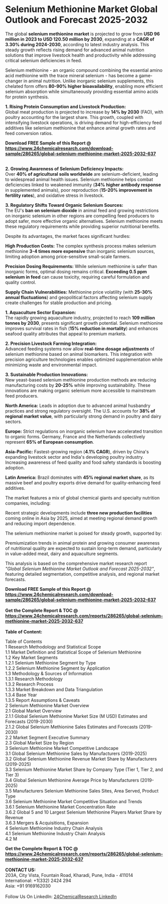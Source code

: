 <h1>Selenium Methionine Market Global Outlook and Forecast 2025-2032</h1><p>The global <strong>selenium methionine market</strong> is projected to grow from <strong>USD 96 million in 2023 to USD 120.50 million by 2030</strong>, expanding at a <strong>CAGR of 3.30% during 2024-2030</strong>, according to latest industry analysis. This steady growth reflects rising demand for advanced animal nutrition solutions that improve livestock health and productivity while addressing critical selenium deficiencies in feed.</p><p>Selenium methionine - an organic compound combining the essential amino acid methionine with the trace mineral selenium - has become a game-changer in animal nutrition. Unlike inorganic selenium supplements, this chelated form offers <strong>80-90% higher bioavailability</strong>, enabling more efficient selenium absorption while simultaneously providing essential amino acids for protein synthesis.</p><p><strong>1. Rising Protein Consumption and Livestock Production:</strong><br>
Global meat production is projected to increase by <strong>14% by 2030</strong> (FAO), with poultry accounting for the largest share. This growth, coupled with intensifying livestock operations, is driving demand for high-efficiency feed additives like selenium methionine that enhance animal growth rates and feed conversion ratios.</p><div><b>Download FREE Sample of this Report @ 
            <a href="https://www.24chemicalresearch.com/download-sample/286265/global-selenium-methionine-market-2025-2032-637">
            https://www.24chemicalresearch.com/download-sample/286265/global-selenium-methionine-market-2025-2032-637</a></b></div><br><p><strong>2. Growing Awareness of Selenium Deficiency Impacts:</strong><br>
Over <strong>40% of agricultural soils worldwide</strong> are selenium-deficient, leading to widespread animal health issues. Selenium methionine helps combat deficiencies linked to weakened immunity (<strong>34% higher antibody response</strong> in supplemented animals), poor reproduction (<strong>15-20% improvement in fertility rates</strong>), and oxidative stress in livestock.</p><p><strong>3. Regulatory Shifts Toward Organic Selenium Sources:</strong><br>
The EU's <strong>ban on selenium dioxide</strong> in animal feed and growing restrictions on inorganic selenium in other regions are compelling feed producers to adopt safer, more effective organic alternatives. Selenium methionine meets these regulatory requirements while providing superior nutritional benefits.</p><p>Despite its advantages, the market faces significant hurdles:</p><p><strong>High Production Costs:</strong> The complex synthesis process makes selenium methionine <strong>3-4 times more expensive</strong> than inorganic selenium sources, limiting adoption among price-sensitive small-scale farmers.</p><p><strong>Precision Dosing Requirements:</strong> While selenium methionine is safer than inorganic forms, optimal dosing remains critical. <strong>Exceeding 0.5 ppm selenium in feed</strong> can cause toxicity, requiring careful formulation and quality control.</p><p><strong>Supply Chain Vulnerabilities:</strong> Methionine price volatility (with <strong>25-30% annual fluctuations</strong>) and geopolitical factors affecting selenium supply create challenges for stable production and pricing.</p><p><strong>1. Aquaculture Sector Expansion:</strong><br>
The rapidly growing aquaculture industry, projected to reach <strong>109 million tonnes by 2030</strong>, presents significant growth potential. Selenium methionine improves survival rates in fish (<strong>15% reduction in mortality</strong>) and enhances seafood quality attributes that appeal to premium markets.</p><p><strong>2. Precision Livestock Farming Integration:</strong><br>
Advanced feeding systems now allow <strong>real-time dosage adjustments</strong> of selenium methionine based on animal biomarkers. This integration with precision agriculture technologies enables optimized supplementation while minimizing waste and environmental impact.</p><p><strong>3. Sustainable Production Innovations:</strong><br>
New yeast-based selenium methionine production methods are reducing manufacturing costs by <strong>20-25%</strong> while improving sustainability. These innovations are making organic selenium more accessible to mainstream feed producers.</p><p><strong>North America:</strong> Leads in adoption due to advanced animal husbandry practices and strong regulatory oversight. The U.S. accounts for <strong>38% of regional market value</strong>, with particularly strong demand in poultry and dairy sectors.</p><p><strong>Europe:</strong> Strict regulations on inorganic selenium have accelerated transition to organic forms. Germany, France and the Netherlands collectively represent <strong>65% of European consumption</strong>.</p><p><strong>Asia-Pacific:</strong> Fastest-growing region (<strong>4.1% CAGR</strong>), driven by China's expanding livestock sector and India's developing poultry industry. Increasing awareness of feed quality and food safety standards is boosting adoption.</p><p><strong>Latin America:</strong> Brazil dominates with <strong>45% regional market share</strong>, as its massive beef and poultry exports drive demand for quality-enhancing feed additives.</p><p>The market features a mix of global chemical giants and specialty nutrition companies, including:</p><p>Recent strategic developments include <strong>three new production facilities</strong> coming online in Asia by 2025, aimed at meeting regional demand growth and reducing import dependence.</p><p>The selenium methionine market is poised for steady growth, supported by:</p><p>Premiumization trends in animal protein and growing consumer awareness of nutritional quality are expected to sustain long-term demand, particularly in value-added meat, dairy and aquaculture segments.</p><p>This analysis is based on the comprehensive market research report <em>"Global Selenium Methionine Market Outlook and Forecast 2025-2032"</em>, featuring detailed segmentation, competitive analysis, and regional market forecasts.</p><div><b>Download FREE Sample of this Report @ 
            <a href="https://www.24chemicalresearch.com/download-sample/286265/global-selenium-methionine-market-2025-2032-637">
            https://www.24chemicalresearch.com/download-sample/286265/global-selenium-methionine-market-2025-2032-637</a></b></div><br><div><b>Get the Complete Report & TOC @ 
            <a href="https://www.24chemicalresearch.com/reports/286265/global-selenium-methionine-market-2025-2032-637">
            https://www.24chemicalresearch.com/reports/286265/global-selenium-methionine-market-2025-2032-637</a></b></div><br>
            <b>Table of Content:</b><p>Table of Contents<br />
1 Research Methodology and Statistical Scope<br />
1.1 Market Definition and Statistical Scope of Selenium Methionine<br />
1.2 Key Market Segments<br />
1.2.1 Selenium Methionine Segment by Type<br />
1.2.2 Selenium Methionine Segment by Application<br />
1.3 Methodology & Sources of Information<br />
1.3.1 Research Methodology<br />
1.3.2 Research Process<br />
1.3.3 Market Breakdown and Data Triangulation<br />
1.3.4 Base Year<br />
1.3.5 Report Assumptions & Caveats<br />
2 Selenium Methionine Market Overview<br />
2.1 Global Market Overview<br />
2.1.1 Global Selenium Methionine Market Size (M USD) Estimates and Forecasts (2019-2030)<br />
2.1.2 Global Selenium Methionine Sales Estimates and Forecasts (2019-2030)<br />
2.2 Market Segment Executive Summary<br />
2.3 Global Market Size by Region<br />
3 Selenium Methionine Market Competitive Landscape<br />
3.1 Global Selenium Methionine Sales by Manufacturers (2019-2025)<br />
3.2 Global Selenium Methionine Revenue Market Share by Manufacturers (2019-2025)<br />
3.3 Selenium Methionine Market Share by Company Type (Tier 1, Tier 2, and Tier 3)<br />
3.4 Global Selenium Methionine Average Price by Manufacturers (2019-2025)<br />
3.5 Manufacturers Selenium Methionine Sales Sites, Area Served, Product Type<br />
3.6 Selenium Methionine Market Competitive Situation and Trends<br />
3.6.1 Selenium Methionine Market Concentration Rate<br />
3.6.2 Global 5 and 10 Largest Selenium Methionine Players Market Share by Revenue<br />
3.6.3 Mergers & Acquisitions, Expansion<br />
4 Selenium Methionine Industry Chain Analysis<br />
4.1 Selenium Methionine Industry Chain Analysis<br />
4.2 M</p><div><b>Get the Complete Report & TOC @ 
            <a href="https://www.24chemicalresearch.com/reports/286265/global-selenium-methionine-market-2025-2032-637">
            https://www.24chemicalresearch.com/reports/286265/global-selenium-methionine-market-2025-2032-637</a></b></div><br><b>CONTACT US:</b><br>
            203A, City Vista, Fountain Road, Kharadi, Pune, India - 411014<br>
            International: +1(332) 2424 294<br>
            Asia: +91 9169162030 <br><br>
            Follow Us On LinkedIn: <a href="https://www.linkedin.com/company/24chemicalresearch/">24ChemicalResearch LinkedIn</a>